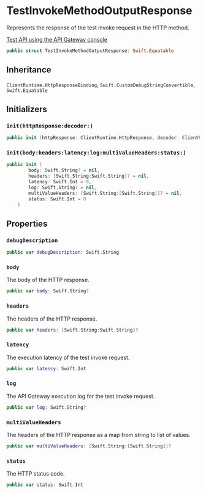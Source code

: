 # TestInvokeMethodOutputResponse

Represents the response of the test invoke request in the HTTP method.

<div class="seeAlso">
<a href="https:​//docs.aws.amazon.com/apigateway/latest/developerguide/how-to-test-method.html#how-to-test-method-console">Test API using the API Gateway console
</div>

``` swift
public struct TestInvokeMethodOutputResponse: Swift.Equatable 
```

## Inheritance

`ClientRuntime.HttpResponseBinding`, `Swift.CustomDebugStringConvertible`, `Swift.Equatable`

## Initializers

### `init(httpResponse:decoder:)`

``` swift
public init (httpResponse: ClientRuntime.HttpResponse, decoder: ClientRuntime.ResponseDecoder? = nil) throws 
```

### `init(body:headers:latency:log:multiValueHeaders:status:)`

``` swift
public init (
        body: Swift.String? = nil,
        headers: [Swift.String:Swift.String]? = nil,
        latency: Swift.Int = 0,
        log: Swift.String? = nil,
        multiValueHeaders: [Swift.String:[Swift.String]]? = nil,
        status: Swift.Int = 0
    )
```

## Properties

### `debugDescription`

``` swift
public var debugDescription: Swift.String 
```

### `body`

The body of the HTTP response.

``` swift
public var body: Swift.String?
```

### `headers`

The headers of the HTTP response.

``` swift
public var headers: [Swift.String:Swift.String]?
```

### `latency`

The execution latency of the test invoke request.

``` swift
public var latency: Swift.Int
```

### `log`

The API Gateway execution log for the test invoke request.

``` swift
public var log: Swift.String?
```

### `multiValueHeaders`

The headers of the HTTP response as a map from string to list of values.

``` swift
public var multiValueHeaders: [Swift.String:[Swift.String]]?
```

### `status`

The HTTP status code.

``` swift
public var status: Swift.Int
```

